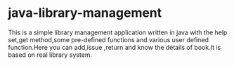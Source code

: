 # java-library-management
This is a simple  library management application written in java with the help set,get method,some pre-defined functions and various user defined function.Here you can add,issue ,return and know the details of book.It is based on real library system.
